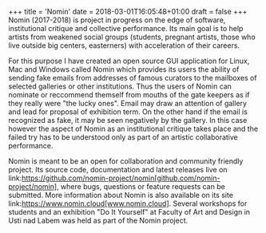 +++
title = 'Nomin'
date = 2018-03-01T16:05:48+01:00
draft = false
+++
Nomin (2017-2018) is project in progress on the edge of software, institutional critique and collective performance.
Its main goal is to help artists from weakened social groups (students, pregnant artists, those who live outside big centers, easterners) with acceleration of their careers.

For this purpose I have created an open source GUI application for Linux, Mac and Windows called Nomin which provides its users the ability of sending fake emails from addresses of famous curators to the mailboxes of selected galleries or other institutions.
Thus the users of Nomin can nominate or reccommend themself from mouths of the gate keepers as if they really were "the lucky ones".
Email may draw an attention of gallery and lead for proposal of exhibition term.
On the other hand if the email is recognized as fake, it may be seen negatively by the gallery.
In this case however the aspect of Nomin as an institutional critique takes place and the failed try has to be understood only as part of an artistic collaborative performance.

Nomin is meant to be an open for collaboration and community friendly project.
Its source code, documentation and latest releases live on link:https://github.com/nomin-project/nomin[github.com/nomin-project/nomin], where bugs, questions or feature requests can be submitted.
More information about Nomin is also available on its site link:https://www.nomin.cloud[www.nomin.cloud].
Several workshops for students and an exhibition "Do It Yourself" at Faculty of Art and Design in Usti nad Labem was held as part of the Nomin project.